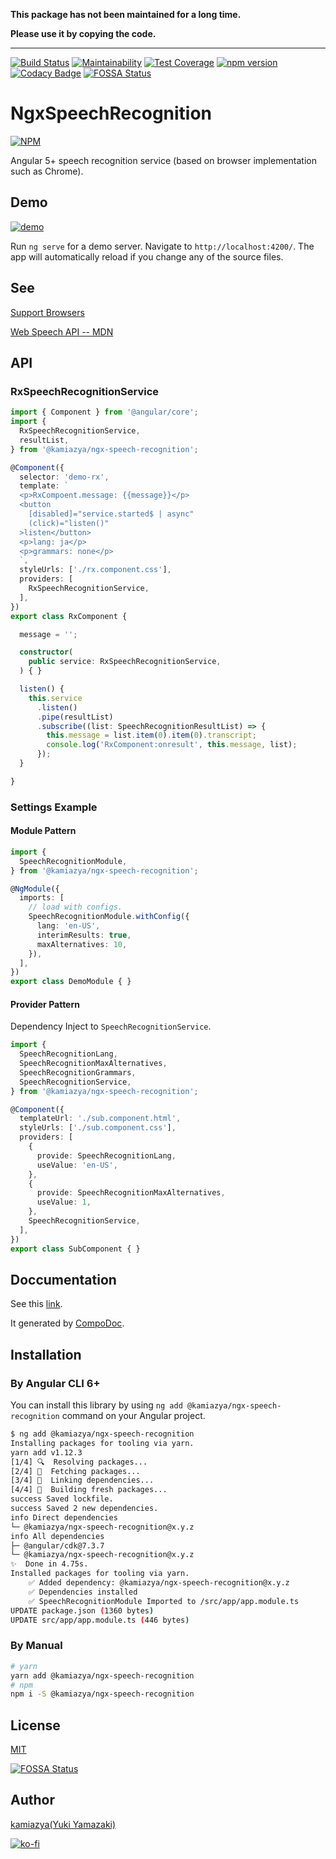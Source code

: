 **This package has not been maintained for a long time.**

**Please use it by copying the code.**

---

[![Build Status](https://travis-ci.com/kamiazya/ngx-speech-recognition.svg?branch=master)](https://travis-ci.com/kamiazya/ngx-speech-recognition) [![Maintainability](https://api.codeclimate.com/v1/badges/08225ee2c02a584dca4f/maintainability)](https://codeclimate.com/github/kamiazya/ngx-speech-recognition/maintainability) [![Test Coverage](https://api.codeclimate.com/v1/badges/08225ee2c02a584dca4f/test_coverage)](https://codeclimate.com/github/kamiazya/ngx-speech-recognition/test_coverage) [![npm version](https://badge.fury.io/js/%40kamiazya%2Fngx-speech-recognition.svg)](https://badge.fury.io/js/%40kamiazya%2Fngx-speech-recognition) [![Codacy Badge](https://api.codacy.com/project/badge/Grade/cd6714ceafe6438abf661fec1c3fe615)](https://www.codacy.com/app/kamiazya/go-dispatcher?utm_source=github.com&amp;utm_medium=referral&amp;utm_content=kamiazya/go-dispatcher&amp;utm_campaign=Badge_Grade) [![FOSSA Status](https://app.fossa.io/api/projects/git%2Bgithub.com%2Fkamiazya%2Fngx-speech-recognition.svg?type=shield)](https://app.fossa.io/projects/git%2Bgithub.com%2Fkamiazya%2Fngx-speech-recognition?ref=badge_shield)

# NgxSpeechRecognition

[![NPM](https://nodei.co/npm/@kamiazya/ngx-speech-recognition.png?downloads=true)](https://nodei.co/npm/@kamiazya/ngx-speech-recognition/)

Angular 5+ speech recognition service (based on browser implementation such as Chrome).

## Demo

[![demo](./speech.gif)](https://ngx-speech-recognition.stackblitz.io/)

Run `ng serve` for a demo server. Navigate to `http://localhost:4200/`. The app will automatically reload if you change any of the source files.

## See

[Support Browsers](https://caniuse.com/#feat=speech-recognition)

[Web Speech API -- MDN](https://developer.mozilla.org/ja/docs/Web/API/Web_Speech_API)

## API

### RxSpeechRecognitionService

```typescript
import { Component } from '@angular/core';
import {
  RxSpeechRecognitionService,
  resultList,
} from '@kamiazya/ngx-speech-recognition';

@Component({
  selector: 'demo-rx',
  template: `
  <p>RxCompoent.message: {{message}}</p>
  <button
    [disabled]="service.started$ | async"
    (click)="listen()"
  >listen</button>
  <p>lang: ja</p>
  <p>grammars: none</p>
  `,
  styleUrls: ['./rx.component.css'],
  providers: [
    RxSpeechRecognitionService,
  ],
})
export class RxComponent {

  message = '';

  constructor(
    public service: RxSpeechRecognitionService,
  ) { }

  listen() {
    this.service
      .listen()
      .pipe(resultList)
      .subscribe((list: SpeechRecognitionResultList) => {
        this.message = list.item(0).item(0).transcript;
        console.log('RxComponent:onresult', this.message, list);
      });
  }

}
```

### Settings Example

#### Module Pattern

```typescript
import {
  SpeechRecognitionModule,
} from '@kamiazya/ngx-speech-recognition';

@NgModule({
  imports: [
    // load with configs.
    SpeechRecognitionModule.withConfig({
      lang: 'en-US',
      interimResults: true,
      maxAlternatives: 10,
    }),
  ],
})
export class DemoModule { }
```

#### Provider Pattern

Dependency Inject to `SpeechRecognitionService`.

```typescript
import {
  SpeechRecognitionLang,
  SpeechRecognitionMaxAlternatives,
  SpeechRecognitionGrammars,
  SpeechRecognitionService,
} from '@kamiazya/ngx-speech-recognition';

@Component({
  templateUrl: './sub.component.html',
  styleUrls: ['./sub.component.css'],
  providers: [
    {
      provide: SpeechRecognitionLang,
      useValue: 'en-US',
    },
    {
      provide: SpeechRecognitionMaxAlternatives,
      useValue: 1,
    },
    SpeechRecognitionService,
  ],
})
export class SubComponent { }
```

## Doccumentation

See this [link](https://kamiazya.github.io/ngx-speech-recognition/).

It generated by [CompoDoc](https://compodoc.app/).

## Installation

### By Angular CLI 6+

You can install this library by using `ng add @kamiazya/ngx-speech-recognition` command on your Angular project.

```bash
$ ng add @kamiazya/ngx-speech-recognition
Installing packages for tooling via yarn.
yarn add v1.12.3
[1/4] 🔍  Resolving packages...
[2/4] 🚚  Fetching packages...
[3/4] 🔗  Linking dependencies...
[4/4] 📃  Building fresh packages...
success Saved lockfile.
success Saved 2 new dependencies.
info Direct dependencies
└─ @kamiazya/ngx-speech-recognition@x.y.z
info All dependencies
├─ @angular/cdk@7.3.7
└─ @kamiazya/ngx-speech-recognition@x.y.z
✨  Done in 4.75s.
Installed packages for tooling via yarn.
    ✅️ Added dependency: @kamiazya/ngx-speech-recognition@x.y.z
    ✅️ Dependencies installed
    ✅️ SpeechRecognitionModule Imported to /src/app/app.module.ts
UPDATE package.json (1360 bytes)
UPDATE src/app/app.module.ts (446 bytes)
```

### By Manual

```bash
# yarn
yarn add @kamiazya/ngx-speech-recognition
# npm
npm i -S @kamiazya/ngx-speech-recognition
```

## License

[MIT](https://choosealicense.com/licenses/mit/)

[![FOSSA Status](https://app.fossa.io/api/projects/git%2Bgithub.com%2Fkamiazya%2Fngx-speech-recognition.svg?type=large)](https://app.fossa.io/projects/git%2Bgithub.com%2Fkamiazya%2Fngx-speech-recognition?ref=badge_large)

## Author

[kamiazya(Yuki Yamazaki)](https://github.com/kamiazya)

[![ko-fi](https://www.ko-fi.com/img/githubbutton_sm.svg)](https://ko-fi.com/W7W5VDNO)
